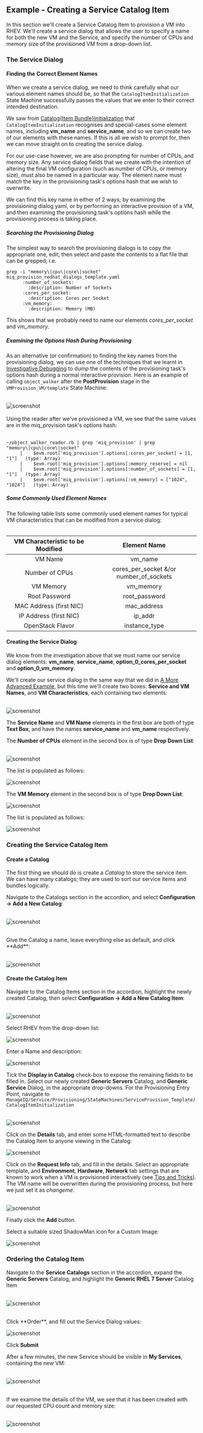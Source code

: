 ## Example - Creating a Service Catalog Item

In this section we'll create a Service Catalog Item to provision a VM into RHEV. We'll create a service dialog that allows the user to specify a name for both the new VM and the Service, and specify the number of CPUs and memory size of the provisioned VM from a drop-down list.

### The Service Dialog

#### Finding the Correct Element Names

When we create a service dialog, we need to think carefully what our various element names should be, so that the `CatalogItemInitialization` State Machine successfully passes the values that we enter to their correct intended destination.

We saw from [Catalog{Item,Bundle}Initialization](catalogiteminitialization.md) that `CatalogItemInitialization` recognises and special-cases some element names, including **vm\_name** and **service\_name**, and so we can create two of our elements with these names. If this is all we wish to prompt for, then we can move straight on to creating the service dialog.

For our use-case however, we are also prompting for number of CPUs, and memory size.
Any service dialog fields that we create with the intention of altering the final VM configuration (such as number of CPUs, or memory size), must also be named in a particular way. The element name must match the key in the provisioning task's options hash that we wish to overwrite.

We can find this key name in either of 2 ways; by examining the provisioning dialog yaml, or by performing an interactive provision of a VM, and then examining the provisioning task's options hash while the provisioning process is taking place.

##### Searching the Provisioning Dialog

The simplest way to search the provisioning dialogs is to copy the appropriate one, edit, then select and paste the contents to a flat file that can be grepped, i.e.

```
grep -i "memory\|cpu\|core\|socket" miq_provision_redhat_dialogs_template.yaml
      :number_of_sockets:
        :description: Number of Sockets
      :cores_per_socket:
        :description: Cores per Socket
      :vm_memory:
        :description: Memory (MB)
```

This shows that we probably need to name our elements _cores\_per\_socket_ and _vm\_memory_.

##### Examining the Options Hash During Provisioning

As an alternative (or confirmation) to finding the key names from the provisioning dialog, we can use one of the techniques that we learnt in [Investigative Debugging](../chapter9/investigative_debugging.md) to dump the contents of the provisioning task's options hash during a normal interactive provision. Here is an example of calling `object_walker` after the **PostProvision** stage in the `VMProvision_VM/template` State Machine:
<br><br>

![screenshot](images/screenshot17.png)
<br><br>
Using the reader after we've provisioned a VM, we see that the same values are in the miq\_provision task's options hash:
<br><br>

```
~/object_walker_reader.rb | grep 'miq_provision' | grep "memory\|cpu\|core\|socket"
     |    $evm.root['miq_provision'].options[:cores_per_socket] = [1, "1"]   (type: Array)
     |    $evm.root['miq_provision'].options[:memory_reserve] = nil
     |    $evm.root['miq_provision'].options[:number_of_sockets] = [1, "1"]   (type: Array)
     |    $evm.root['miq_provision'].options[:vm_memory] = ["1024", "1024"]   (type: Array)
```

##### Some Commonly Used Element Names

The following table lists some commonly used element names for typical VM characteristics that can be modified from a service dialog:
<br><br>

|   VM Characteristic to be Modified   |   Element Name   |
|:--------------------:|:------------------:|
| VM Name | vm\_name |
| Number of CPUs | cores\_per\_socket &/or number\_of\_sockets |
| VM Memory | vm\_memory |
| Root Password | root\_password |
| MAC Address (first NIC) | mac\_address |
| IP Address (first NIC) | ip\_addr |
| OpenStack Flavor | instance\_type |

#### Creating the Service Dialog

We know from the investigation above that we must name our service dialog elements: **vm\_name**, **service\_name**, **option\_0\_cores\_per\_socket** and **option\_0\_vm\_memory**.

We'll create our service dialog in the same way that we did in [A More Advanced Example](../chapter5/a_more_advanced_example.md), but this time we'll create two boxes: **Service and VM Names**, and **VM Characteristics**, each containing two elements:
<br><br>

![screenshot](images/screenshot22.png)

The **Service Name** and **VM Name** elements in the first box are both of type **Text Box**, and have the names **service\_name** and **vm\_name** respectively.

The **Number of CPUs** element in the second box is of type **Drop Down List**:
<br><br>

![screenshot](images/screenshot18.png?)

The list is populated as follows:

![screenshot](images/screenshot19.png)

The **VM Memory** element in the second box is of type **Drop Down List**:

![screenshot](images/screenshot20.png?)

The list is populated as follows:

![screenshot](images/screenshot21.png)

### Creating the Service Catalog Item

#### Create a Catalog

The first thing we should do is create a _Catalog_ to store the service item. We can have many catalogs; they are used to sort our service items and bundles logically.

Navigate to the Catalogs section in the accordion, and select **Configuration -> Add a New Catalog**:
<br><br>

![screenshot](images/screenshot23.png)

<br>
Give the Catalog a name, leave everything else as default, and click **Add**:
<br><br>

![screenshot](images/screenshot24.png)

#### Create the Catalog Item

Navigate to the Catalog Items section in the accordion, highlight the newly created Catalog, then select **Configuration -> Add a New Catalog Item**:
<br><br>

![screenshot](images/screenshot25.png)

Select RHEV from the drop-down list:

![screenshot](images/screenshot26.png)

Enter a Name and description:

![screenshot](images/screenshot27.png)

Tick the **Display in Catalog** check-box to expose the remaining fields to be filled in. Select our newly created **Generic Servers** Catalog, and **Generic Service** Dialog, in the appropriate drop-downs. For the Provisioning Entry Point, navigate to `ManageIQ/Service/Provisioning/StateMachines/ServiceProvision_Template/CatalogItemInitialization`
<br><br>

![screenshot](images/screenshot28.png?)

Click on the **Details** tab, and enter some HTML-formatted text to describe the Catalog Item to anyone viewing in the Catalog:

![screenshot](images/screenshot30.png)


Click on the **Request Info** tab, and fill in the details. Select an appropriate template, and **Environment**, **Hardware**, **Network** tab settings that are known to work when a VM is provisioned interactively (see [Tips and Tricks](tips_and_tricks.md)). The VM name will be overwritten during the provisioning process, but here we just set it as _changeme_.
<br><br>

![screenshot](images/screenshot29.png)

Finally click the **Add** button.

Select a suitable sized ShadowMan icon for a Custom Image:

![screenshot](images/screenshot31.png?)

### Ordering the Catalog Item

Navigate to the **Service Catalogs** section in the accordion, expand the **Generic Servers** Catalog, and highlight the **Generic RHEL 7 Server** Catalog Item
<br><br>

![screenshot](images/screenshot32.png)

<br>
Click **Order**, and fill out the Service Dialog values:

![screenshot](images/screenshot33.png)

Click **Submit**

After a few minutes, the new Service should be visible in **My Services**, containing the new VM:
<br><br>

![screenshot](images/screenshot34.png)

<br>
If we examine the details of the VM, we see that it has been created with our requested CPU count and memory size:
<br><br>

![screenshot](images/screenshot35.png)





